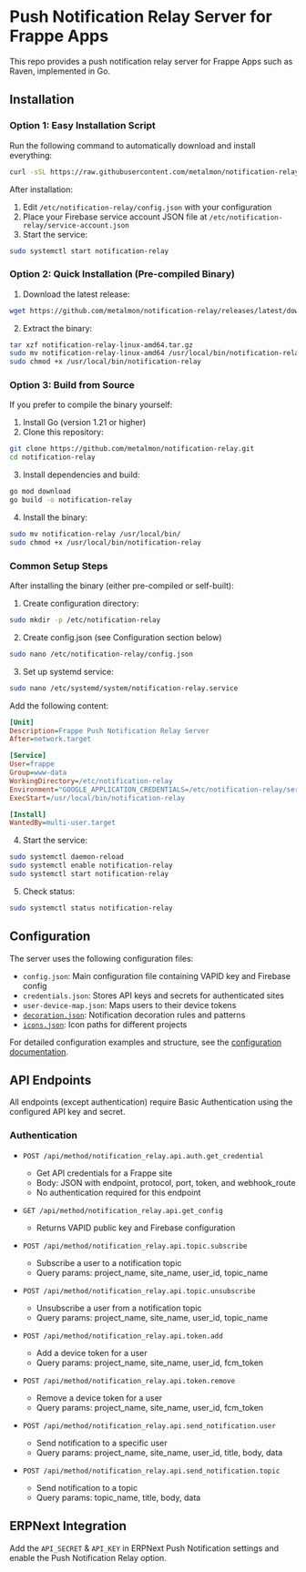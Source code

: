 # Push Notification Relay Server for Frappe Apps
This repo provides a push notification relay server for Frappe Apps such as Raven, implemented in Go.

## Installation

### Option 1: Easy Installation Script
Run the following command to automatically download and install everything:
```bash
curl -sSL https://raw.githubusercontent.com/metalmon/notification-relay/go/install.sh | sudo bash
```

After installation:
1. Edit `/etc/notification-relay/config.json` with your configuration
2. Place your Firebase service account JSON file at `/etc/notification-relay/service-account.json`
3. Start the service:
```bash
sudo systemctl start notification-relay
```

### Option 2: Quick Installation (Pre-compiled Binary)
1. Download the latest release:
```bash
wget https://github.com/metalmon/notification-relay/releases/latest/download/notification-relay-linux-amd64.tar.gz
```

2. Extract the binary:
```bash
tar xzf notification-relay-linux-amd64.tar.gz
sudo mv notification-relay-linux-amd64 /usr/local/bin/notification-relay
sudo chmod +x /usr/local/bin/notification-relay
```

### Option 3: Build from Source
If you prefer to compile the binary yourself:

1. Install Go (version 1.21 or higher)
2. Clone this repository:
```bash
git clone https://github.com/metalmon/notification-relay.git
cd notification-relay
```

3. Install dependencies and build:
```bash
go mod download
go build -o notification-relay
```

4. Install the binary:
```bash
sudo mv notification-relay /usr/local/bin/
sudo chmod +x /usr/local/bin/notification-relay
```

### Common Setup Steps
After installing the binary (either pre-compiled or self-built):

1. Create configuration directory:
```bash
sudo mkdir -p /etc/notification-relay
```

2. Create config.json (see Configuration section below)
```bash
sudo nano /etc/notification-relay/config.json
```

3. Set up systemd service:
```bash
sudo nano /etc/systemd/system/notification-relay.service
```

Add the following content:
```ini
[Unit]
Description=Frappe Push Notification Relay Server
After=network.target

[Service]
User=frappe
Group=www-data
WorkingDirectory=/etc/notification-relay
Environment="GOOGLE_APPLICATION_CREDENTIALS=/etc/notification-relay/service-account.json"
ExecStart=/usr/local/bin/notification-relay

[Install]
WantedBy=multi-user.target
```

4. Start the service:
```bash
sudo systemctl daemon-reload
sudo systemctl enable notification-relay
sudo systemctl start notification-relay
```

5. Check status:
```bash
sudo systemctl status notification-relay
```

## Configuration
The server uses the following configuration files:

- `config.json`: Main configuration file containing VAPID key and Firebase config
- `credentials.json`: Stores API keys and secrets for authenticated sites
- `user-device-map.json`: Maps users to their device tokens
- [`decoration.json`](docs/decoration.md): Notification decoration rules and patterns
- [`icons.json`](docs/icons.md): Icon paths for different projects

For detailed configuration examples and structure, see the [configuration documentation](docs/configuration.md).

## API Endpoints

All endpoints (except authentication) require Basic Authentication using the configured API key and secret.

### Authentication
- `POST /api/method/notification_relay.api.auth.get_credential`
  - Get API credentials for a Frappe site
  - Body: JSON with endpoint, protocol, port, token, and webhook_route
  - No authentication required for this endpoint

- `GET /api/method/notification_relay.api.get_config`
  - Returns VAPID public key and Firebase configuration

- `POST /api/method/notification_relay.api.topic.subscribe`
  - Subscribe a user to a notification topic
  - Query params: project_name, site_name, user_id, topic_name

- `POST /api/method/notification_relay.api.topic.unsubscribe`
  - Unsubscribe a user from a notification topic
  - Query params: project_name, site_name, user_id, topic_name

- `POST /api/method/notification_relay.api.token.add`
  - Add a device token for a user
  - Query params: project_name, site_name, user_id, fcm_token

- `POST /api/method/notification_relay.api.token.remove`
  - Remove a device token for a user
  - Query params: project_name, site_name, user_id, fcm_token

- `POST /api/method/notification_relay.api.send_notification.user`
  - Send notification to a specific user
  - Query params: project_name, site_name, user_id, title, body, data

- `POST /api/method/notification_relay.api.send_notification.topic`
  - Send notification to a topic
  - Query params: topic_name, title, body, data

## ERPNext Integration
Add the `API_SECRET` & `API_KEY` in ERPNext Push Notification settings and enable the Push Notification Relay option.
